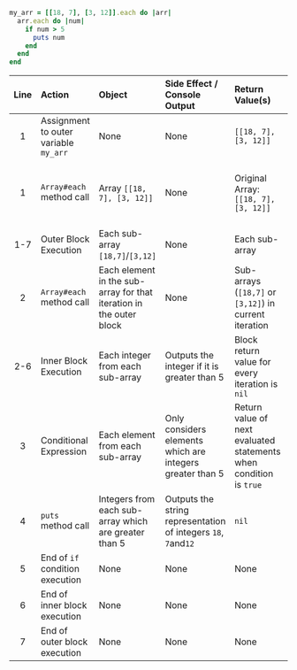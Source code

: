 ```ruby
my_arr = [[18, 7], [3, 12]].each do |arr|
  arr.each do |num|
    if num > 5
      puts num
    end
  end
end
```


| **Line** | **Action**                            | **Object**                                                          | **Side Effect / Console Output**                               | **Return Value(s)**                                                | **Return Value's Usage**                             |
| :---:    | :---------                            | :---------                                                          | :-------------------------------                               | :------------------                                                | :-----------------------                             |
| 1        | Assignment to outer variable `my_arr` | None                                                                | None                                                           | `[[18, 7], [3, 12]]`                                               | None                                                 |
| 1        | `Array#each` method call              | Array `[[18, 7], [3, 12]]`                                          | None                                                           | Original Array: `[[18, 7], [3, 12]]`                               | Used for assignment to outer local variable `my_arr` |
| 1-7      | Outer Block Execution                 | Each sub-array `[18,7]`/`[3,12]`                                    | None                                                           | Each sub-array                                                     | No usage                                             |
| 2        | `Array#each` method call              | Each element in the sub-array for that iteration in the outer block | None                                                           | Sub-arrays (`[18,7]` or `[3,12]`) in current iteration             | Used as block return values of outer block           |
| 2-6      | Inner Block Execution                 | Each integer from each sub-array                                    | Outputs the integer if it is greater than 5                    | Block return value for every iteration is `nil`                    | No usage                                             |
| 3        | Conditional Expression                | Each element from each sub-array                                    | Only considers elements which are integers greater than 5      | Return value of next evaluated statements when condition is `true` | Used to determine inner block's return value         |
| 4        | `puts` method call                    | Integers from each sub-array which are greater than 5               | Outputs the string representation of integers `18`, `7`and`12` | `nil`                                                              | Used as inner block's return value                   |
| 5        | End of `if` condition execution       | None                                                                | None                                                           | None                                                               | None                                                 |
| 6        | End of inner block execution          | None                                                                | None                                                           | None                                                               | None                                                 |
| 7        | End of outer block execution          | None                                                                | None                                                           | None                                                               | None                                                 |


